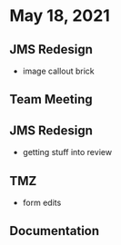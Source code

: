 # May 18, 2021

## JMS Redesign
- image callout brick

## Team Meeting

## JMS Redesign
- getting stuff into review

## TMZ 
- form edits

## Documentation